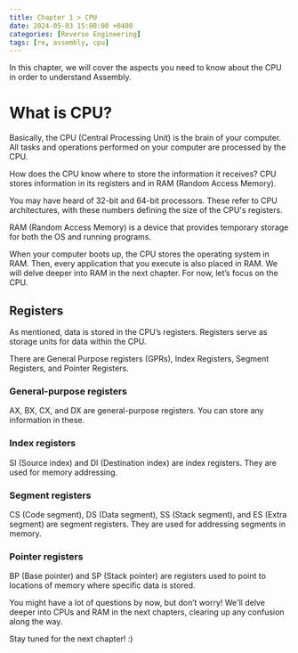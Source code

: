 ```yaml
---
title: Chapter 1 > CPU
date: 2024-05-03 15:00:00 +0400
categories: [Reverse Engineering]
tags: [re, assembly, cpu]
---
```


In this chapter, we will cover the aspects you need to know about the CPU in order to understand Assembly.

# What is CPU?

Basically, the CPU (Central Processing Unit) is the brain of your computer. All tasks and operations performed on your computer are processed by the CPU.

How does the CPU know where to store the information it receives? CPU stores information in its registers and in RAM (Random Access Memory).

You may have heard of 32-bit and 64-bit processors. These refer to CPU architectures, with these numbers defining the size of the CPU's registers.

RAM (Random Access Memory) is a device that provides temporary storage for both the OS and running programs.

When your computer boots up, the CPU stores the operating system in RAM. Then, every application that you execute is also placed in RAM. We will delve deeper into RAM in the next chapter. For now, let’s focus on the CPU.

## Registers

As mentioned, data is stored in the CPU’s registers. Registers serve as storage units for data within the CPU.

There are General Purpose registers (GPRs), Index Registers, Segment Registers, and Pointer Registers.

### General-purpose registers

AX, BX, CX, and DX are general-purpose registers. You can store any information in these.

### Index registers

SI (Source index) and DI (Destination index) are index registers. They are used for memory addressing.

### Segment registers

CS (Code segment), DS (Data segment), SS (Stack segment), and ES (Extra segment) are segment registers. They are used for addressing segments in memory.

### Pointer registers

BP (Base pointer) and SP (Stack pointer) are registers used to point to locations of memory where specific data is stored.

You might have a lot of questions by now, but don’t worry! We'll delve deeper into CPUs and RAM in the next chapters, clearing up any confusion along the way.

Stay tuned for the next chapter! :)
